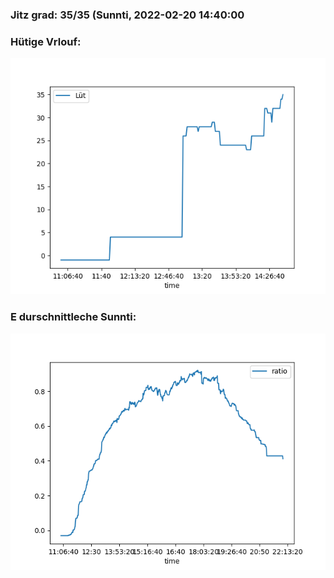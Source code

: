 ### Jitz grad: 35/35 (Sunnti, 2022-02-20 14:40:00

### Hütige Vrlouf:
![Graph](Today.png)

### E durschnittleche Sunnti:
![Graph](Sunnti.png)